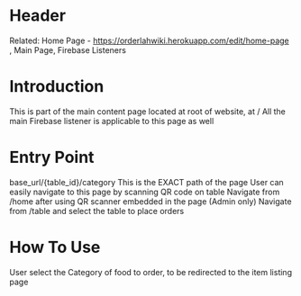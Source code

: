 <!-- TITLE: Order Page -->
<!-- SUBTITLE: Page where user browse the menu and places order -->

# Header

Related:
Home Page - https://orderlahwiki.herokuapp.com/edit/home-page
, Main Page, Firebase Listeners

# Introduction
This is part of the main content page located at root of website, at /
All the main Firebase listener is applicable to this page as well

# Entry Point
base_url/{table_id}/category
This is the EXACT path of the page
User can easily navigate to this page by scanning QR code on table
Navigate from /home after using QR scanner embedded in the page
(Admin only) Navigate from /table and select the table to place orders

# How To Use
User select the Category of food to order, to be redirected to the item listing page


